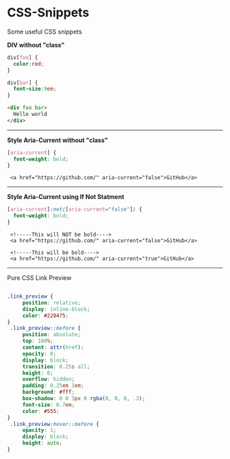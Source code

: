 # CSS-Snippets
Some useful CSS snippets


**DIV without "class"**

```css
div[foo] {
  color:red;
}

div[bar] {
  font-size:9em;
}
```

```html
<div foo bar>
  Hello world
</div>
```




---

**Style Aria-Current without "class"**

```css
[aria-current] {
  font-weight: bold;
}
```



     <a href="https://github.com/" aria-current="false">GitHub</a>


---

**Style Aria-Current using If Not Statment**

```css
[aria-current]:not([aria-current="false"]) {
  font-weight: bold;
}
```


     <!-----This will NOT be bold---->
     <a href="https://github.com/" aria-current="false">GitHub</a>
     
     <!-----This will be bold---->
     <a href="https://github.com/" aria-current="true">GitHub</a>


---

Pure CSS Link Preview


```css

.link_preview {
	 position: relative;
	 display: inline-block;
	 color: #228475;
}
 .link_preview::before {
	 position: absolute;
	 top: 100%;
	 content: attr(href);
	 opacity: 0;
	 display: block;
	 transition: 0.25s all;
	 height: 0;
	 overflow: hidden;
	 padding: 0.25em 1em;
	 background: #fff;
	 box-shadow: 0 0 3px 0 rgba(0, 0, 0, .3);
	 font-size: 0.7em;
	 color: #555;
}
 .link_preview:hover::before {
	 opacity: 1;
	 display: block;
	 height: auto;
}
```


